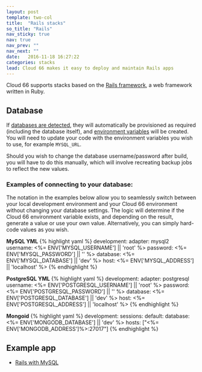 ```yaml
---
layout: post
template: two-col
title:  "Rails stacks"
so_title: "Rails"
nav_sticky: true
nav: true
nav_prev: ""
nav_next: ""
date:   2016-11-18 16:27:22
categories: stacks
lead: Cloud 66 makes it easy to deploy and maintain Rails apps
---
```


Cloud 66 supports stacks based on the [Rails framework](http://rubyonrails.org/), a web framework written in Ruby.

## Database

If [databases are detected](/stacks/databases.html), they will automatically be provisioned as required (including the database itself), and [environment variables](/stack-features/env-vars.html) will be created. You will need to update your code with the environment variables you wish to use, for example `MYSQL_URL`.

Should you wish to change the database username/password after build, you will have to do this manually, which will involve recreating backup jobs to reflect the new values.

### Examples of connecting to your database:

The notation in the examples below allow you to seamlessly switch between your local development environment and your Cloud 66 environment without
changing your database settings. The logic will determine if the Cloud 66 environment variable exists, and depending on the result, generate a value
or use your own value. Alternatively, you can simply hard-code values as you wish.

**MySQL YML**
{% highlight yaml %}
development:
    adapter: mysql2
    username: <%= ENV['MYSQL_USERNAME'] || 'root' %>
    password: <%= ENV['MYSQL_PASSWORD'] || '' %>
    database: <%= ENV['MYSQL_DATABASE'] || 'dev' %>
    host: <%= ENV['MYSQL_ADDRESS'] || 'localhost' %>
{% endhighlight %}

**PostgreSQL YML**
{% highlight yaml %}
development:
    adapter: postgresql
    username: <%= ENV['POSTGRESQL_USERNAME'] || 'root' %>
    password: <%= ENV['POSTGRESQL_PASSWORD'] || '' %>
    database: <%= ENV['POSTGRESQL_DATABASE'] || 'dev' %>
    host: <%= ENV['POSTGRESQL_ADDRESS'] || 'localhost' %>
{% endhighlight %}

**Mongoid**
{% highlight yaml %}
development:
  sessions:
    default:
      database: <%= ENV['MONGODB_DATABASE'] || 'dev' %>
      hosts: ["<%= ENV['MONGODB_ADDRESS']%>:27017"]
{% endhighlight %}

## Example app

* <a href="https://www.cloud66.com/stacks/new?eduid=rails_mysql" target="_blank">Rails with MySQL</a>